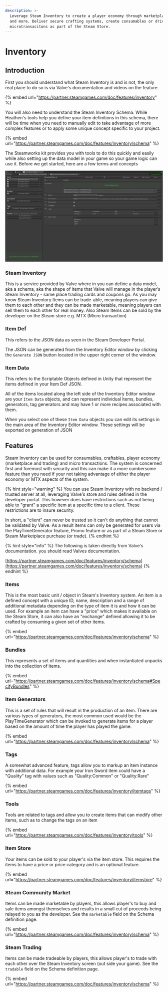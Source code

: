 ```yaml
---
description: >-
  Leverage Steam Inventory to create a player economy through marketplace, trade
  and more. Deliver secure crafting systems, create consumables or drive
  microtransacitons as part of the Steam Store.
---
```


# Inventory

## **Introduction**

First you should understand what Steam Inventory is and is not, the only real place to do so is via Valve's documentation and videos on the feature.&#x20;

{% embed url="https://partner.steamgames.com/doc/features/inventory" %}

You will also need to understand the Steam Inventory Schema. While Heathen's tools help you define your item definitions in this schema, there will be time when you need to manually edit to take advantage of more complex features or to apply some unique concept specific to your project.

{% embed url="https://partner.steamgames.com/doc/features/inventory/schema" %}

The Steamworks kit provides you with tools to do this quickly and easily while also setting up the data model in your game so your game logic can use it. Before we get started, here are a few terms and concepts

![](<../../../../.gitbook/assets/image (28).png>)

### **Steam Inventory**

This is a service provided by Valve where in you can define a data model, aka a schema, aka the shape of items that Valve will manage in the player’s Steam Inventory - same place trading cards and coupons go. As you may know Steam Inventory Items can be trade-able, meaning players can give them to each other and they can be made marketable, meaning players can sell them to each other for real money. Also Steam Items can be sold by the developer on the Steam store e.g. MTX (Micro transaction)

### **Item Def**

This refers to the JSON data as seen in the Steam Developer Portal.

The JSON can be generated from the Inventory Editor window by clicking the `Generate JSON` button located in the upper right corner of the window.

### **Item Data**

This refers to the Scriptable Objects defined in Unity that represent the items defined in your Item Def JSON.

All of the items located along the left side of the Inventory Editor window are your `Item Data` objects, and can represent individual items, bundles, generators, tag generators and may have 1 or more recipes associated with them.

When you select one of these `Item Data` objects you can edit its settings in the main area of the Inventory Editor window. These settings will be exported on generation of JSON

## Features

Steam Inventory can be used for consumables, craftables, player economy (marketplace and trading) and micro transactions. The system is concerned first and foremost with security and this can make it a more cumbersome feature than you need if your not taking advantage of either the player economy or MTX aspects of the system.

{% hint style="warning" %}
You can use Steam Inventory with no backend / trusted server at all, leveraging Valve's store and rules defined in the developer portal. This however does have restrictions such as not being able to "grant" a specific item at a specific time to a client. These restrictions are to insure security.

In short, a "client" can never be trusted so it can't do anything that cannot be validated by Valve. As a result items can only be generated for users via the PlayTimeGenerator feature, Promo feature or as part of a Steam Store or Steam Marketplace purchase (or trade).
{% endhint %}

{% hint style="info" %}
The following is taken directly from Valve's documentation. you should read Valves documentation.

[https://partner.steamgames.com/doc/features/inventory/schema](https://partner.steamgames.com/doc/features/inventory/schema)
{% endhint %}

### Items

This is the most basic unit / object in Steam's Inventory system. An item is a defined concept with a unique ID, name, description and a range of additional metadata depending on the type of item it is and how it can be used. For example an item can have a "price" which makes it available on the Steam Store, it can also have an "exchange" defined allowing it to be crafted by consuming a given set of other items.

{% embed url="https://partner.steamgames.com/doc/features/inventory/schema" %}

### Bundles

This represents a set of items and quantities and when instantiated unpacks into the collection of items.

{% embed url="https://partner.steamgames.com/doc/features/inventory/schema#SpecifyBundles" %}

### Item Generators

This is a set of rules that will result in the production of an item. There are various types of generators, the most common used would be the PlayTimeGenerator which can be invoked to generate items for a player based on the amount of time the player has played the game.

{% embed url="https://partner.steamgames.com/doc/features/inventory/schema" %}

### Tags

A somewhat advanced feature, tags allow you to markup an item instance with additional data. For example your Iron Sword item could have a "Quality" tag with values such as "Quality:Common" or "Quality:Rare"

{% embed url="https://partner.steamgames.com/doc/features/inventory/itemtags" %}

### Tools

Tools are related to tags and allow you to create items that can modify other items, such as to change the tags on an item

{% embed url="https://partner.steamgames.com/doc/features/inventory/tools" %}

### Item Store

Your items can be sold to your player's via the item store. This requires the items to have a price or price category and is an optional feature.

{% embed url="https://partner.steamgames.com/doc/features/inventory/itemstore" %}

### Steam Community Market

Items can be made marketable by players, this allows player's to buy and sale items amongst themselves and results in a small cut of proceeds being relayed to you as the developer. See the `marketable` field on the Schema definition page.

{% embed url="https://partner.steamgames.com/doc/features/inventory/schema" %}

### Steam Trading

Items can be made tradeable by players, this allows player's to trade with each other over the Steam Inventory screen (out side your game). See the `tradable` field on the Schema definition page.

{% embed url="https://partner.steamgames.com/doc/features/inventory/schema" %}

